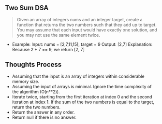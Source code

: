 ****Two Sum DSA****
-
> Given an array of integers nums and an integer target, create a function that returns the two
numbers such that they add up to target.
You may assume that each input would have exactly one solution, and you may not use the
same element twice.

- Example:
Input: nums = [2,7,11,15], target = 9
Output: [2,7]
Explanation: Because 2 + 7 == 9, we return [2, 7]

## Thoughts Process
- Assuming that the input is an array of integers within considerable memory size.
- Assuming the input of arrays is minimal. Ignore the time complexity of the algorithm (O(n**2)).
- Iterate twice, starting from the first iteration at index 0 and the second iteration at index 1. If the sum of the two numbers is equal to the target, return the two numbers.
- Return the answer in any order.
- Return null if there is no answer.
